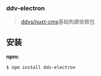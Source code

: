 ### ddv-electron
>[ddvs/nuxt-cms](https://github.com/ddvs/nuxt-cms)基础构建依赖包

## 安装

**npm:**

```shell
$ npm install ddv-electron
```
